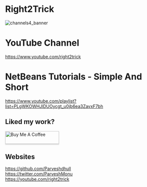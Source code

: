 # Right2Trick
![channels4_banner](https://user-images.githubusercontent.com/17097240/109414672-1bbaf200-79da-11eb-8ec4-b7b203d080f5.jpg)

# YouTube Channel 
https://www.youtube.com/right2trick

# NetBeans Tutorials - Simple And Short
https://www.youtube.com/playlist?list=PLgWKOWHJlDUOycgt_u0jb6ea3ZavxF7bh

## Liked my work?
<a href="https://www.buymeacoffee.com/parveshmonu" target="_blank"><img src="https://www.buymeacoffee.com/assets/img/custom_images/orange_img.png" alt="Buy Me A Coffee" style="height: 41px !important;width: 174px !important;box-shadow: 0px 3px 2px 0px rgba(190, 190, 190, 0.5) !important;-webkit-box-shadow: 0px 3px 2px 0px rgba(190, 190, 190, 0.5) !important;" ></a>

## Websites
https://github.com/Parveshdhull
<br />https://twitter.com/ParveshMonu
<br />https://youtube.com/right2trick
